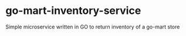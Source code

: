 # go-mart-inventory-service
Simple microservice written in GO to return inventory of a go-mart store
